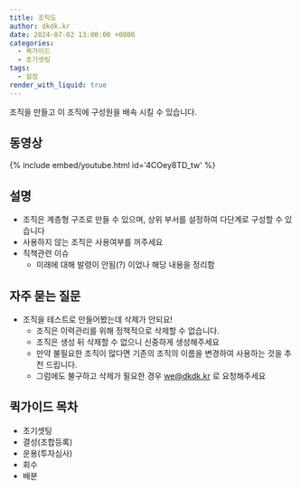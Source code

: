 ```yaml
---
title: 조직도
author: dkdk.kr
date: 2024-07-02 13:00:00 +0800
categories:
  - 퀵가이드
  - 초기셋팅
tags:
  - 설정
render_with_liquid: true
---
```

조직을 만들고 이 조직에 구성원을 배속 시킬 수 있습니다. 

## 동영상

{% include embed/youtube.html id='4COey8TD_tw' %}

## 설명

- 조직은 계층형 구조로 만들 수 있으며, 상위 부서를 설정하여 다단계로 구성할 수 있습니다
- 사용하지 않는 조직은 사용여부를 꺼주세요
- 직책관련 이슈
	- 미래에 대해 발령이 안됨(?) 이었나 해당 내용을 정리함
	
## 자주 묻는 질문

- 조직을 테스트로 만들어봤는데 삭제가 안되요!
	- 조직은 이력관리를 위해 정책적으로 삭제할 수 없습니다.
	- 조직은 생성 뒤 삭제할 수 없으니 신중하게 생성해주세요
	- 만약 불필요한 조직이 많다면 기존의 조직의 이름을 변경하여 사용하는 것을 추천 드립니다.
	- 그럼에도 불구하고 삭제가 필요한 경우 we@dkdk.kr 로 요청해주세요

## 퀵가이드 목차

- 초기셋팅
- 결성(조합등록)
- 운용(투자심사)
- 회수
- 배분
